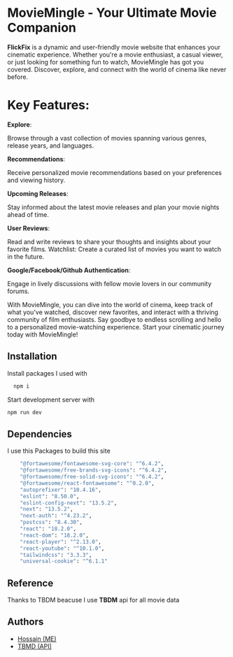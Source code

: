 
#  MovieMingle - Your Ultimate Movie Companion
**FlickFix** is a dynamic and user-friendly movie website that enhances your cinematic experience. Whether you're a movie enthusiast, a casual viewer, or just looking for something fun to watch, MovieMingle has got you covered. Discover, explore, and connect with the world of cinema like never before.





# Key Features:

**Explore**:

Browse through a vast collection of movies spanning various genres, release years, and languages.

**Recommendations**:

Receive personalized movie recommendations based on your preferences and viewing history.


**Upcoming Releases**:

 Stay informed about the latest movie releases and plan your movie nights ahead of time.

**User Reviews**:

 Read and write reviews to share your thoughts and insights about your favorite films.
Watchlist: Create a curated list of movies you want to watch in the future.


**Google/Facebook/Github Authentication**:

 Engage in lively discussions with fellow movie lovers in our community forums.


With MovieMingle, you can dive into the world of cinema, keep track of what you've watched, discover new favorites, and interact with a thriving community of film enthusiasts. Say goodbye to endless scrolling and hello to a personalized movie-watching experience. Start your cinematic journey today with MovieMingle!

## Installation

Install packages I used with

```bash
  npm i
```
Start development server with
```bash
npm run dev
```
    
## Dependencies
I use this Packages to build this site
```bash
    "@fortawesome/fontawesome-svg-core": "^6.4.2",
    "@fortawesome/free-brands-svg-icons": "^6.4.2",
    "@fortawesome/free-solid-svg-icons": "^6.4.2",
    "@fortawesome/react-fontawesome": "^0.2.0",
    "autoprefixer": "10.4.16",
    "eslint": "8.50.0",
    "eslint-config-next": "13.5.2",
    "next": "13.5.2",
    "next-auth": "^4.23.2",
    "postcss": "8.4.30",
    "react": "18.2.0",
    "react-dom": "18.2.0",
    "react-player": "^2.13.0",
    "react-youtube": "^10.1.0",
    "tailwindcss": "3.3.3",
    "universal-cookie": "^6.1.1"
```
## Reference
Thanks to TBDM beacuse I use **TBDM** api for all movie data
## Authors

- [Hossain (ME)](https://github.com/personalUseHossain)
- [TBMD (API)](https://developer.themoviedb.org/reference/intro/getting-started)


